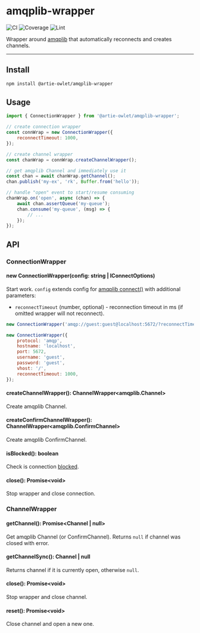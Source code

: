 # amqplib-wrapper
![CI](https://github.com/artie-owlet/amqplib-wrapper/actions/workflows/ci.yaml/badge.svg)
![Coverage](https://github.com/artie-owlet/amqplib-wrapper/actions/workflows/coverage.yaml/badge.svg)
![Lint](https://github.com/artie-owlet/amqplib-wrapper/actions/workflows/lint.yaml/badge.svg)

Wrapper around [amqplib](https://www.npmjs.com/package/amqplib) that automatically reconnects and creates channels.

---

## Install

```bash
npm install @artie-owlet/amqplib-wrapper
```

## Usage

```javascript
import { ConnectionWrapper } from '@artie-owlet/amqplib-wrapper';

// create connection wrapper
const connWrap = new ConnectionWrapper({
    reconnectTimeout: 1000,
});

// create channel wrapper
const chanWrap = connWrap.createChannelWrapper();

// get amqplib Channel and immediately use it
const chan = await chanWrap.getChannel();
chan.publish('my-ex', 'rk', Buffer.from('hello'));

// handle "open" event to start/resume consuming
chanWrap.on('open', async (chan) => {
    await chan.assertQueue('my-queue');
    chan.consume('my-queue', (msg) => {
        // ...
    });
});
```

## API

### ConnectionWrapper

#### new ConnectionWrapper(config: string | IConnectOptions)

Start work. `config` extends config for [amqplib connect()](https://www.squaremobius.net/amqp.node/channel_api.html#connect) with additional parameters:

* `reconnectTimeout` (number, optional) - reconnection timeout in ms (if omitted wrapper will not reconnect).

```javascript
new ConnectionWrapper('amqp://guest:guest@localhost:5672/?reconnectTimeout=1000');

new ConnectionWrapper({
    protocol: 'amqp',
    hostname: 'localhost',
    port: 5672,
    username: 'guest',
    password: 'guest',
    vhost: '/',
    reconnectTimeout: 1000,
});
```

#### createChannelWrapper(): ChannelWrapper\<amqplib.Channel\>

Create amqplib Channel.

#### createConfirmChannelWrapper(): ChannelWrapper\<amqplib.ConfirmChannel\>

Create amqplib ConfirmChannel.

#### isBlocked(): boolean

Check is connection [blocked](https://www.rabbitmq.com/connection-blocked.html).

#### close(): Promise\<void\>

Stop wrapper and close connection.

### ChannelWrapper

#### getChannel(): Promise\<Channel | null\>

Get amqplib Channel (or ConfirmChannel). Returns `null` if channel was closed with error.

#### getChannelSync(): Channel | null

Returns channel if it is currently open, otherwise `null`.

#### close(): Promise\<void\>

Stop wrapper and close channel.

#### reset(): Promise\<void\>

Close channel and open a new one.
